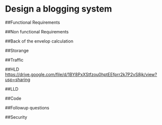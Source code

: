 # Design a blogging system

##Functional Requirements

##Non functional Requirements


##Back of the envelop calculation


##Storange 

##Traffic

##HLD
https://drive.google.com/file/d/1BY8PxXStfzou0hptEEfprr2k7P2vS8jk/view?usp=sharing

##LLD

##Code

##Followup questions

##Security



